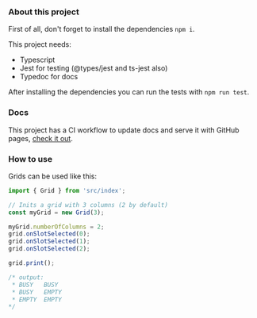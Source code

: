 ### About this project

First of all, don't forget to install the dependencies `npm i`.

This project needs:
 - Typescript
 - Jest for testing (@types/jest and ts-jest also)
 - Typedoc for docs

After installing the dependencies you can run the tests with `npm run test`.

### Docs

This project has a CI workflow to update docs and serve it with GitHub pages,
[check it out](https://izquiratops.github.io/unblur-deliverable/classes/Grid.html).

### How to use

Grids can be used like this:

``` javascript
import { Grid } from 'src/index';

// Inits a grid with 3 columns (2 by default)
const myGrid = new Grid(3);

myGrid.numberOfColumns = 2;
grid.onSlotSelected(0);
grid.onSlotSelected(1);
grid.onSlotSelected(2);

grid.print();

/* output:
 * BUSY   BUSY
 * BUSY   EMPTY
 * EMPTY  EMPTY
*/

```